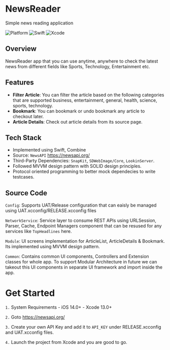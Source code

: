 # NewsReader
Simple news reading application

![Platform](https://img.shields.io/badge/platform-iOS-lightgrey.svg) 
![Swift](https://img.shields.io/badge/swift-5.0-orange.svg) 
![Xcode](https://img.shields.io/badge/Xcode-13.0-blue.svg)

## Overview
NewsReader app that you can use anytime, anywhere to check the latest news from different fields like Sports, Technology, Entertainment etc.

## Features
- **Filter Article**: You can filter the article based on the following categories that are 
                      supported business, entertainment, general, health, science, sports, technology.
- **Bookmark**: You can bookmark or undo bookmark any article to checkout later.
- **Article Details**: Check out article details from its source page.

## Tech Stack
- Implemented using Swift, Combine
- Source: `NewsAPI` https://newsapi.org/
- Third-Party Dependencies: `SnapKit`, `SDWebImage/Core`, `LookinServer`.
- Followed MVVM design pattern with SOLID design principles.
- Protocol oriented programming to better mock dependecies to write testcases.

## Source Code
`Config`: Supports UAT/Release configuration that can eaisly be managed using UAT.xcconfig/RELEASE.xcconfig files
    
`NetworkService`: Service layer to consume REST APIs using URLSession, Parser, Cache, Endpoint Managers component that can be resused for any services like `TopHeadlines` here.

`Module`: UI screens implementation for ArticleList, ArticleDetails & Bookmark. Its implemented using MVVM design pattern.

`Common`: Contains common UI components, Controllers and Extension classes for whole app. To support Modular Architecture in future we can takeout this UI components in separate UI framework and import inside the app.

# Get Started
`1.` System Requirements
     - iOS 14.0+
     - Xcode 13.0+
     
`2.` Goto https://newsapi.org/

`3.` Create your own API Key and add it to `API_KEY` under RELEASE.xcconfig and UAT.xcconfig files.

`4.` Launch the project from Xcode and you are good to go.

